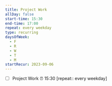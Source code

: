 ```yaml
---
title: Project Work
allDay: false
start-time: 15:30
end-time: 17:00
repeat: every weekday
type: recurring
daysOfWeek:
  - F
  - R
  - W
  - T
  - M
startRecur: 2023-09-06
---
```


- [ ] Project Work  ⏰  15:30 [repeat::  every weekday]


